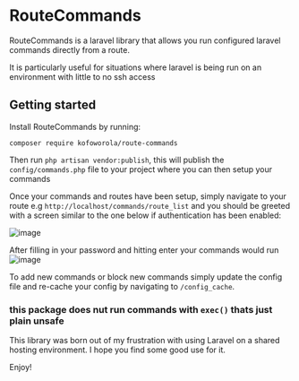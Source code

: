 # RouteCommands

RouteCommands is a laravel library that allows you run configured
laravel commands directly from a route. 

It is particularly useful for situations where laravel is being run on
an environment with little to no ssh access

## Getting started
Install RouteCommands by running: 

```composer require kofoworola/route-commands```

Then run ```php artisan vendor:publish```, this will publish the
```config/commands.php``` file to your project where you can then setup your commands

Once your commands and routes have been setup, simply navigate to your route 
e.g `http://localhost/commands/route_list` and you should be greeted with a screen 
similar to the one below if authentication has been enabled:

![image](https://i.imgur.com/ovTJUmK.png "Image")

After filling in your password and hitting enter your commands would run
![image](https://i.imgur.com/UC4sL0U.png "Image")

To add new commands or block new commands simply update the config file and re-cache your config
by navigating to `/config_cache`.

### this package does nut run commands with ```exec()``` thats just plain unsafe

This library was born out of my frustration with using Laravel on a shared hosting environment.
I hope you find some good use for it.

Enjoy!

